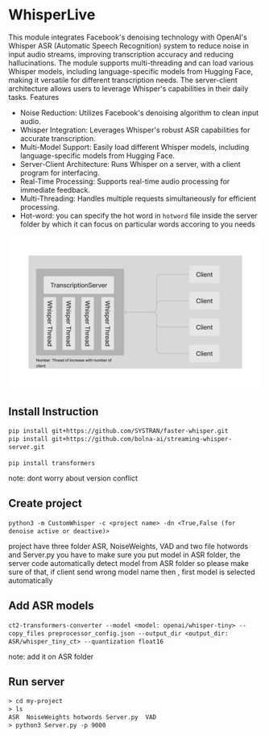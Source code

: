 # WhisperLive
This module integrates Facebook's denoising technology with OpenAI's Whisper ASR (Automatic Speech Recognition) system to reduce noise in input audio streams, improving transcription accuracy and reducing hallucinations. The module supports multi-threading and can load various Whisper models, including language-specific models from Hugging Face, making it versatile for different transcription needs. The server-client architecture allows users to leverage Whisper's capabilities in their daily tasks.
Features

- Noise Reduction: Utilizes Facebook's denoising algorithm to clean input audio.
- Whisper Integration: Leverages Whisper's robust ASR capabilities for accurate  transcription.
- Multi-Model Support: Easily load different Whisper models, including language-specific models from Hugging Face.
- Server-Client Architecture: Runs Whisper on a server, with a client program for interfacing.
- Real-Time Processing: Supports real-time audio processing for immediate feedback.
- Multi-Threading: Handles multiple requests simultaneously for efficient processing.
- Hot-word: you can specify the hot word in `hotword` file inside the server folder by which it can focus on particular words accoring to you needs

![alt text](./img/ar.jpg "Title")  

## Install Instruction
```shell
pip install git+https://github.com/SYSTRAN/faster-whisper.git
pip install git+https://github.com/bolna-ai/streaming-whisper-server.git

pip install transformers
```
note: dont worry about version conflict

## Create project
```shell
python3 -m CustomWhisper -c <project name> -dn <True,False (for denoise active or deactive)>
```
project have three folder ASR, NoiseWeights, VAD and two file hotwords and Server.py you have to make sure you put model in ASR folder, the server code automatically detect model from ASR folder so please make sure of that, if client send wrong model name then , first model is selected automatically
## Add ASR models
```shell
ct2-transformers-converter --model <model: openai/whisper-tiny> --copy_files preprocessor_config.json --output_dir <output_dir: ASR/whisper_tiny_ct> --quantization float16
```
note: add it on ASR folder
## Run server
```
> cd my-project
> ls
ASR  NoiseWeights hotwords Server.py  VAD
> python3 Server.py -p 9000
```
